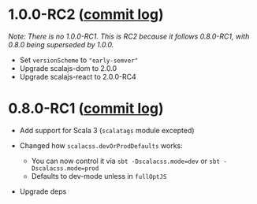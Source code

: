 # 1.0.0-RC2 ([commit log](https://github.com/japgolly/scalacss/compare/v0.8.0-RC1..v1.0.0-RC2))

*Note: There is no 1.0.0-RC1. This is RC2 because it follows 0.8.0-RC1, with 0.8.0 being superseded by 1.0.0.*

* Set `versionScheme` to `"early-semver"`
* Upgrade scalajs-dom to 2.0.0
* Upgrade scalajs-react to 2.0.0-RC4

# 0.8.0-RC1 ([commit log](https://github.com/japgolly/scalacss/compare/v0.7.0..v0.8.0-RC1))

* Add support for Scala 3 (`scalatags` module excepted)

* Changed how `scalacss.devOrProdDefaults` works:
  * You can now control it via `sbt -Dscalacss.mode=dev` or `sbt -Dscalacss.mode=prod`
  * Defaults to dev-mode unless in `fullOptJS`

* Upgrade deps
